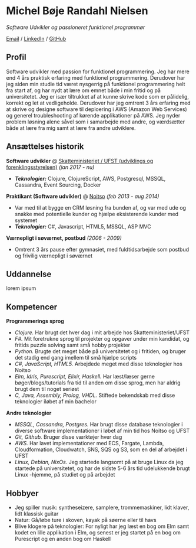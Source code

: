 # Michel Bøje Randahl Nielsen

_Software Udvikler og passioneret funktionel programmør_

[Email](mailto:michel@randahl.net) / [LinkedIn](www.linkedin.com/in/michel-randahl) / [GitHub](https://github.com/michelrandahl)

## Profil
Software udvikler med passion for funktionel programmering. Jeg har mere end 4 års praktisk erfaring med funktionel programmering. Derudover har jeg siden min studie tid været nysgerrig på funktionel programmering helt fra start af, og har nydt at lære om emnet både i min fritid og på universitetet. Jeg er især tiltrukket af at kunne skrive kode som er pålidelig, korrekt og let at vedligeholde. Derudover har jeg omtrent 3 års erfaring med at skrive og designe software til deploering i AWS (Amazon Web Services) og generel troubleshooting af kørende applikationer på AWS.
Jeg nyder problem løsning alene såvel som i samarbejde med andre, og værdsætter både at lære fra mig samt at lære fra andre udviklere.

## Ansættelses historik
**Software udvikler** @ [Skatteministeriet / UFST (udviklings og forenklingsstyrelsen)](https://www.ufst.dk/) _(jan 2017 - nu)_
- **_Teknologier:_** Clojure, ClojureScript, AWS, Postgresql, MSSQL, Cassandra, Event Sourcing, Docker

**Praktikant (Software udvikler)** @ [Noitso](https://www.noitso.dk/) _(feb 2013 - aug 2014)_
- Var med til at bygge en CRM løsning fra bunden af, og var med ude og snakke med potentielle kunder og hjælpe eksisterende kunder med systemet
- **_Teknologier:_** C#, Javascript, HTML5, MSSQL, ASP MVC

**Værnepligt i søværnet, postbud** _(2006 - 2009)_
- Omtrent 3 års pause efter gymnasiet, med fuldtidsarbejde som postbud og frivilig værnepligt i søværnet

## Uddannelse
lorem ipsum

## Kompetencer
**Programmerings sprog**
- *Clojure.* Har brugt det hver dag i mit arbejde hos Skatteministeriet/UFST
- *F#.* Mit foretrukne sprog til projekter og opgaver under min kandidat, og fritids puzzle solving samt små hobby projekter
- *Python.* Brugte det meget både på universitetet og i fritiden, og bruger det stadig end gang imellem til små hjælpe scripts
- *C#, JavaScript, HTML5.* Arbejdede meget med disse teknologier hos Noitso
- *Elm, Idris, Purescript, Elixir, Haskell.* Har læst/læser gerne bøger/blogs/tutorials fra tid til anden om disse sprog, men har aldrig brugt dem til noget seriøst
- *C, Java, Assembly, Prolog, VHDL.* Stiftede bekendskab med disse teknologier iløbet af min bachelor

**Andre teknologier**
- *MSSQL, Cassandra, Postgres.* Har brugt disse database teknologier i diverse software implementationer i løbet af min tid hos Noitso og UFST
- *Git, Github.* Bruger disse værktøjer hver dag
- *AWS.* Har lavet implementationer med ECS, Fargate, Lambda, Cloudformation, Cloudwatch, SNS, SQS og S3, som en del af arbejdet i UFST
- *Linux, Debian, NixOs.* Jeg startede langsomt på at bruge Linux da jeg startede på universitetet, og har de sidste 5-6 års tid udelukkende brugt Linux -hjemme, på studiet og på arbejdet

## Hobbyer
- Jeg spiller musik: syntheseizere, samplere, trommemaskiner, lidt klaver, lidt klassisk guitar
- Natur: Gå/løbe ture i skoven, kayak på søerne eller til havs
- Blive klogere på teknologier: For nyligt har jeg læst en bog om Elm samt kodet en lille applikation i Elm, og senest er jeg startet på en bog om Purescript og en anden bog om Haskell
